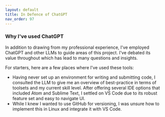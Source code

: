 ```yaml
---
layout: default
title: In Defence of ChatGPT
nav_order: 97
---
```

### Why I've used ChatGPT  

In addition to drawing from my professional experience, I've employed ChatGPT and other LLMs to guide areas of this project. I've debated its value throughout which has lead to many questions and insights.

For starters, here are a few places where I've used these tools:
- Having never set up an environment for writing and submitting code, I consulted the LLM to give me an overview of best-practice in terms of toolsets and my current skill level. After offering several IDE options that included Atom and Sublime Text, I settled on VS Code due to its robust feature set and easy to navigate UI.
- While I knew I wanted to use GitHub for versioning, I was unsure how to implement this in Linux and integrate it with VS Code.